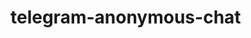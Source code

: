 # telegram-anonymous-chat

<script src="https://gist.github.com/zhvrnkov/0de67df80e0fa53f1d61a32c35562551.js"></script>
